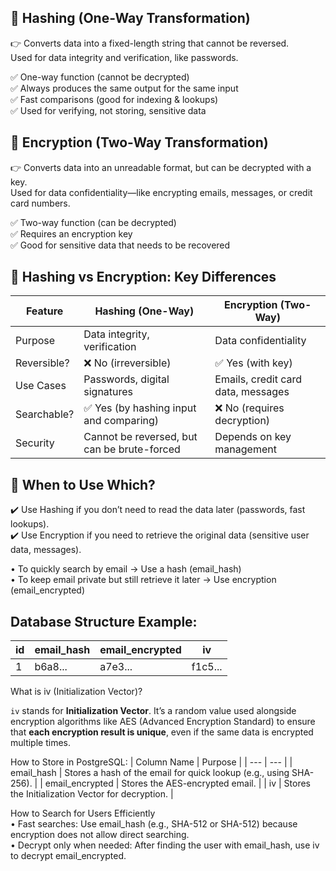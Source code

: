 ## 🔹 Hashing (One-Way Transformation)

👉 Converts data into a fixed-length string that cannot be reversed. \
Used for data integrity and verification, like passwords.

✅ One-way function (cannot be decrypted) \
✅ Always produces the same output for the same input \
✅ Fast comparisons (good for indexing & lookups) \
✅ Used for verifying, not storing, sensitive data

## 🔹 Encryption (Two-Way Transformation)

👉 Converts data into an unreadable format, but can be decrypted with a key. \
Used for data confidentiality—like encrypting emails, messages, or credit card numbers.

✅ Two-way function (can be decrypted) \
✅ Requires an encryption key \
✅ Good for sensitive data that needs to be recovered

## 🔹 Hashing vs Encryption: Key Differences

| Feature     | Hashing (One-Way)                           | Encryption (Two-Way)               |
| ----------- | ------------------------------------------- | ---------------------------------- |
| Purpose     | Data integrity, verification                | Data confidentiality               |
| Reversible? | ❌ No (irreversible)                        | ✅ Yes (with key)                  |
| Use Cases   | Passwords, digital signatures               | Emails, credit card data, messages |
| Searchable? | ✅ Yes (by hashing input and comparing)     | ❌ No (requires decryption)        |
| Security    | Cannot be reversed, but can be brute-forced | Depends on key management          |

## 🔹 When to Use Which?

✔️ Use Hashing if you don’t need to read the data later (passwords, fast lookups). \
✔️ Use Encryption if you need to retrieve the original data (sensitive user data, messages).

• To quickly search by email → Use a hash (email_hash) \
• To keep email private but still retrieve it later → Use encryption (email_encrypted)

## Database Structure Example:

| id  | email_hash | email_encrypted | iv      |
| --- | ---------- | --------------- | ------- |
| 1   | b6a8...    | a7e3...         | f1c5... |

What is iv (Initialization Vector)?

`iv` stands for **Initialization Vector**. It’s a random value used alongside encryption algorithms like AES (Advanced Encryption Standard) to ensure that **each encryption result is unique**, even if the same data is encrypted multiple times.

How to Store in PostgreSQL:
| Column Name | Purpose |
| --- | --- |
| email_hash | Stores a hash of the email for quick lookup (e.g., using SHA-256). |
| email_encrypted | Stores the AES-encrypted email. |
| iv | Stores the Initialization Vector for decryption. |

How to Search for Users Efficiently \
• Fast searches: Use email_hash (e.g., SHA-512 or SHA-512) because encryption does not allow direct searching. \
• Decrypt only when needed: After finding the user with email_hash, use iv to decrypt email_encrypted.
